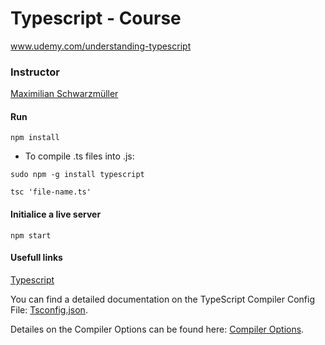 # Typescript - Course

www.udemy.com/understanding-typescript

### Instructor

[Maximilian Schwarzmüller]

#### Run

```npm install```

* To compile .ts files into .js: 

```sudo npm -g install typescript```

```tsc 'file-name.ts'```

#### Initialice a live server

```npm start```

#### Usefull links

[Typescript]

You can find a detailed documentation on the TypeScript Compiler Config File: [Tsconfig.json].

Detailes on the Compiler Options can be found here: [Compiler Options].









[Compiler Options]: <http://www.typescriptlang.org/docs/handbook/compiler-options.html>
[Tsconfig.json]: <http://www.typescriptlang.org/docs/handbook/tsconfig-json>
[Typescript]: <https://www.typescriptlang.org/>
[Maximilian Schwarzmüller]: <https://www.udemy.com/user/maximilian-schwarzmuller/>

